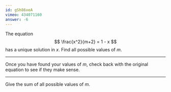 ```yaml
---
id: gSh86xeA
vimeo: 434071160
answer: -6
---
```


The equation
$$
\frac{x^2}{m+2} = 1 - x
$$
has a unique solution in $x.$ Find all possible values of $m.$

---

Once you have found your values of $m$, check back with the original equation to see if they make sense.

---

Give the sum of all possible values of $m$.
